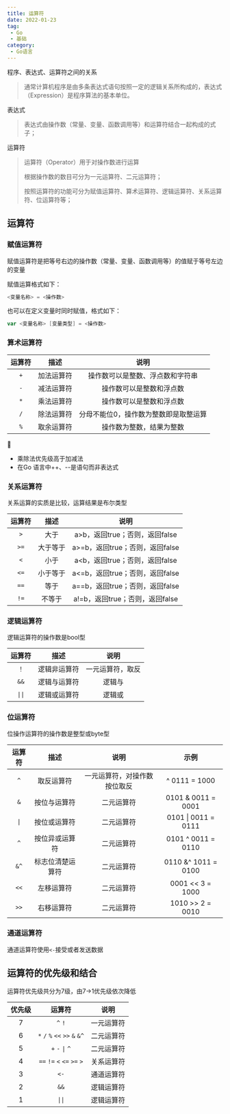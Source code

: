 ```yaml
---
title: 运算符
date: 2022-01-23
tag:
 - Go
 - 基础
category:
 - Go语言
---
```


程序、表达式、运算符之间的关系

> 通常计算机程序是由多条表达式语句按照一定的逻辑关系所构成的，表达式（Expression）是程序算法的基本单位。

表达式

> 表达式由操作数（常量、变量、函数调用等）和运算符结合一起构成的式子；

运算符

> 运算符（Operator）用于对操作数进行运算
>
> 根据操作数的数目可分为一元运算符、二元运算符；
>
> 按照运算符的功能可分为赋值运算符、算术运算符、逻辑运算符、关系运算符、位运算符等；

## 运算符

### 赋值运算符

赋值运算符是把等号右边的操作数（常量、变量、函数调用等）的值赋于等号左边的变量

赋值运算格式如下：

```go
<变量名称> = <操作数>
```

也可以在定义变量时同时赋值，格式如下：

```go
var <变量名称> [变量类型] = <操作数>
```

### 算术运算符

| 运算符 |    描述    |                 说明                  |
| :----: | :--------: | :-----------------------------------: |
|  `+`   | 加法运算符 |   操作数可以是整数、浮点数和字符串    |
|  `-`   | 减法运算符 |       操作数可以是整数和浮点数        |
|  `*`   | 乘法运算符 |       操作数可以是整数和浮点数        |
|  `/`   | 除法运算符 | 分母不能位0，操作数为整数即是取整运算 |
|  `%`   | 取余运算符 |       操作数为整数，结果为整数        |

👣

- 乘除法优先级高于加减法
- 在Go 语言中++、--是语句而非表达式

### 关系运算符

关系运算的实质是比较，运算结果是布尔类型

| 运算符 |   描述   |              说明               |
| :----: | :------: | :-----------------------------: |
|  `>`   |   大于   | a>b，返回true；否则，返回false  |
|  `>=`  | 大于等于 | a>=b，返回true；否则，返回false |
|  `<`   |   小于   | a<b，返回true；否则，返回false  |
|  `<=`  | 小于等于 | a<=b，返回true；否则，返回false |
|  `==`  |   等于   | a==b，返回true；否则，返回false |
|  `!=`  |  不等于  | a!=b，返回true；否则，返回false |

### 逻辑运算符

逻辑运算符的操作数是bool型

| 运算符 |     描述     |       说明       |
| :----: | :----------: | :--------------: |
|  `！`  | 逻辑非运算符 | 一元运算符，取反 |
|  `&&`  | 逻辑与运算符 |      逻辑与      |
| `\|\|` | 逻辑或运算符 |      逻辑或      |

### 位运算符

位操作运算符的操作数是整型或byte型

| 运算符 |       描述       |             说明             |        示例         |
| :----: | :--------------: | :--------------------------: | :-----------------: |
|  `^`   |    取反运算符    | 一元运算符，对操作数按位取反 |    ^ 0111 = 1000    |
|  `&`   |   按位与运算符   |          二元运算符          | 0101 & 0011 = 0001  |
|  `\|`  |   按位或运算符   |          二元运算符          | 0101 \| 0011 = 0111 |
|  `^`   |  按位异或运算符  |          二元运算符          | 0101 ^ 0011 = 0110  |
|  `&^`  | 标志位清楚运算符 |          二元运算符          | 0110 &^ 1011 = 0100 |
|  `<<`  |    左移运算符    |          二元运算符          |  0001 << 3 = 1000   |
|  `>>`  |    右移运算符    |          二元运算符          |  1010 >> 2 = 0010   |

### 通道运算符

通道运算符使用`<-`接受或者发送数据

## 运算符的优先级和结合

运算符优先级共分为7级，由7->1优先级依次降低

| 优先级 |             运算符              |    说明    |
| :----: | :-----------------------------: | :--------: |
|   7    |             `^` `!`             | 一元运算符 |
|   6    | `*` `/` `%` `<<` `>>` `&` `&^` | 二元运算符 |
|   5    |        `+` `-` `\|` `^`         | 二元运算符 |
|   4    |   `==` `!=` `<` `<=` `>=` `>`   | 关系运算符 |
|   3    |              `<-`               | 通道运算符 |
|   2    |              `&&`               | 逻辑运算符 |
|   1    |             `\|\|`              | 逻辑运算符 |
